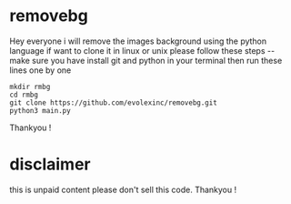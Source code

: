 # removebg
Hey everyone i will remove the images background using the python language 
if want to clone it in linux or unix please follow these steps --
make sure you have install git and python in your terminal
then run these lines one by one 
````
mkdir rmbg
cd rmbg
git clone https://github.com/evolexinc/removebg.git
python3 main.py
````
Thankyou ! 
# disclaimer 
this is unpaid content please don't sell this code.
Thankyou ! 
